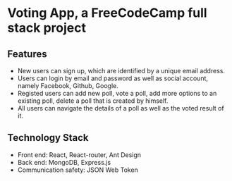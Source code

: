 Voting App, a FreeCodeCamp full stack project
============================================

## Features

+ New users can sign up, which are identified by a unique email address.
+ Users can login by email and password as well as social account, namely Facebook, Github, Google.
+ Registed users can add new poll, vote a poll, add more options to an existing poll, delete a poll that is created by himself.
+ All users can navigate the details of a poll as well as the voted result of it.

## Technology Stack

+ Front end: React, React-router, Ant Design
+ Back end: MongoDB, Express.js
+ Communication safety: JSON Web Token
